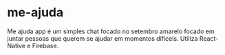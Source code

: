 # me-ajuda
Me ajuda app é um simples chat focado no setembro amarelo focado em juntar pessoas que querem se ajudar em momentos difíceis.
Utiliza React-Native e Firebase.
